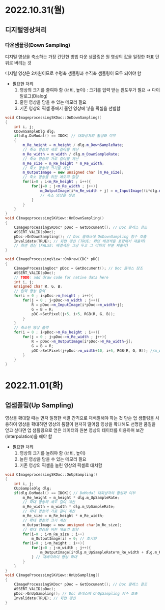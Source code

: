 # 2022.10.31(월)

## 디지털영상처리

### 다운샘플링(Down Sampling)

디지털 영상을 축소하는 가장 간단한 방법
다운 샘플링은 원 영상의 값을 일정한 좌표 단위로 버리는 것

디지털 영상은 2차원이므로 수평축 샘플링과 수직축 샘플링이 모두 되어야 함

- 필요한 처리
    1. 영상의 크기를 줄여야 함 (너비, 높이) : 크기를 입력 받는 윈도우가 필요 → 다이알로그(Dialog)
    2. 줄인 영상을 담을 수 있는 메모리 필요
    3. 기존 영상의 픽셀 중에서 줄인 영상에 넣을 픽셀을 선별함

``` C++
void CImageprocessingSKDoc::OnDownSampling()
{
	int i, j;
	CDownSampleDlg dlg;
	if(dlg.DoModal() == IDOK) // 대화상자의 활성화 여부
	{
		m_Re_height = m_height / dlg.m_DownSampleRate;
		// 축소 영상의 세로 길이를 계산
		m_Re_width = m_width / dlg.m_DownSampleRate;
		// 축소 영상의 가로 길이를 계산
		m_Re_size = m_Re_height * m_Re_width;
		// 축소 영상의 크기를 계산
		m_OutputImage = new unsigned char [m_Re_size]; 
		// 축소 영상을 위한 메모리 할당
		for(i=0 ; i<m_Re_height ; i++){
			for(j=0 ; j<m_Re_width ; j++){
				m_OutputImage[i*m_Re_width + j] = m_InputImage[(i*dlg.m_DownSampleRate*m_width)+dlg.m_DownSampleRate*j];
				// 축소 영상을 생성
			}
		}
	}
}
void CImageprocessingSKView::OnDownSampling()
{
	CImageprocessingSKDoc* pDoc = GetDocument(); // Doc 클래스 참조
	ASSERT_VALID(pDoc);
	pDoc->OnDownSampling(); // Doc 클래스에 OnDownSampling 함수 호출
	Invalidate(TRUE); // 화면 갱신 (TRUE: 화면 배경색을 포함해서 재출력)
	// 화면 갱신 (FALSE: 배경색은 그냥 두고 그 이외의 부분 재출력)
}
```
```C++
void CImageProcessingView::OnDraw(CDC* pDC)
{
	CImageProcessingDoc* pDoc = GetDocument(); // Doc 클래스 참조
	ASSERT_VALID(pDoc);
	// TODO: add draw code for native data here
	int i, j;
	unsigned char R, G, B;
	// 입력 영상 출력
	for(i = 0 ; i<pDoc->m_height ; i++){
		for(j = 0 ; j<pDoc->m_width ; j++){
			R = pDoc->m_InputImage[i*pDoc->m_width+j];
			G = B = R;
			pDC->SetPixel(j+5, i+5, RGB(R, G, B));
		}
	}
	// 축소된 영상 출력
	for(i = 0 ; i<pDoc->m_Re_height ; i++){
		for(j = 0 ; j<pDoc->m_Re_width ; j++){
			R = pDoc->m_OutputImage[i*pDoc->m_Re_width+j];
			G = B = R;
			pDC->SetPixel(j+pDoc->m_width+10, i+5, RGB(R, G, B)); //m_width+5+m_re_height+5
		}
	}
}
```
# 2022.11.01(화)
## 업샘플링(Up Sampling)
영상을 확대할 때는 먼저 일정한 배열 간격으로 재배열해야 하는 것
단순 업 샘플링을 사용하여 영상을 확대하면 영상의 품질이 현저히 떨어짐
영상을 확대해도 선명한 품질을 얻고 싶다면 업 샘플링으로 얻은 데이터와 원본 영상의 데이터를 이용하여 보간(Interpolation)을 해야 함

- 필요한 처리
    1. 영상의 크기를 늘려야 함 (너비, 높이)
    2. 늘린 영상을 담을 수 있는 메모리 필요
    3. 기존 영상의 픽셀을 늘린 영상의 픽셀로 대치함

```C
void CImageprocessingSKDoc::OnUpSampling()
{
	int i, j;
	CUpSampleDlg dlg;
	if(dlg.DoModal() == IDOK){ // DoModal 대화상자의 활성화 여부
		m_Re_height = m_height * dlg.m_UpSampleRate;
		// 확대 영상의 세로 길이 계산
		m_Re_width = m_width * dlg.m_UpSampleRate;
		// 확대 영상의 가로 길이 계산
		m_Re_size = m_Re_height * m_Re_width;
		// 확대 영상의 크기 계산
		m_OutputImage = new unsigned char[m_Re_size];
		// 확대 영상을 위한 메모리 할당
		for(i=0 ; i<m_Re_size ; i++)
			m_OutputImage[i] = 0; // 초기화
		for(i=0 ; i<m_height ; i++){
			for(j=0 ; j<m_width ; j++){
				m_OutputImage[i*dlg.m_UpSampleRate*m_Re_width +	dlg.m_UpSampleRate*j]= m_InputImage[i*m_width + j];
			} // 재배치하여 영상 확대
		}
	}
}
void CImageProcessingSKView::OnUpSampling()
{
	CImageProcessingSKDoc* pDoc = GetDocument(); // Doc 클래스 참조
	ASSERT_VALID(pDoc);
	pDoc->OnUpSampling(); // Doc 클래스에 OnUpSampling 함수 호출
	Invalidate(TRUE); // 화면 갱신
}
```
